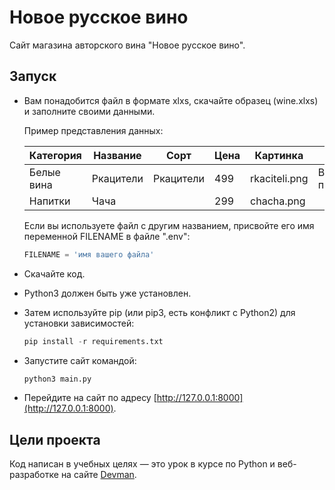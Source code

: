 # Новое русское вино

Сайт магазина авторского вина "Новое русское вино".

## Запуск
- Вам понадобится файл в формате xlxs, скачайте образец (wine.xlxs) и заполните своими данными.

  Пример представления данных:

  |Категория  | Название | Сорт     | Цена | Картинка    | Акция              |
  | --------- | ---------|----------|------|-------------|--------------------|
  | Белые вина| Ркацители| Ркацители|499   |rkaciteli.png|Выгодное предложение|
  | Напитки   | Чача     |          |299   |chacha.png   |                    |
  
  Если вы используете файл с другим названием, присвойте его имя переменной FILENAME в файле ".env":
  ```python 
  FILENAME = 'имя вашего файла'
  ```
- Скачайте код.
- Python3 должен быть уже установлен.
- Затем используйте pip (или pip3, есть конфликт с Python2) для установки зависимостей:
  ```python
  pip install -r requirements.txt
  ```

- Запустите сайт командой:
  ```python
  python3 main.py
  ```
- Перейдите на сайт по адресу [http://127.0.0.1:8000](http://127.0.0.1:8000).

## Цели проекта

Код написан в учебных целях — это урок в курсе по Python и веб-разработке на сайте [Devman](https://dvmn.org).
